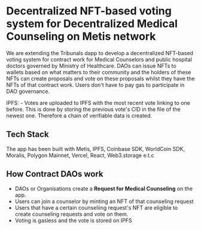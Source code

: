 # Decentralized NFT-based voting system for Decentralized Medical Counseling on Metis network

We are extending the Tribunals dapp to develop a decentralized NFT-based voting system for contract work for Medical Counselors and public hospital doctors governed by Ministry of Healthcare. DAOs can issue NFTs to wallets based on what matters to their community and the holders of these NFTs can create proposals and vote on these proposals whilst they have the NFTs of that contract work.
Users don't have to pay gas to participate in DAO governance.

IPFS:  - Votes are uploaded to IPFS with the most recent vote linking to one before. This is done by storing the previous vote's CID in the file of the newest one. Therefore a chain of verifiable data is created.


## Tech Stack

The app has been built with Metis, IPFS, Coinbase SDK, WorldCoin SDK, Moralis, Polygon Mainnet, Vercel, React, Web3.storage e.t.c


## How Contract DAOs work

 - DAOs or Organisations create a **Request for Medical Counseling** on the app. 
 - Users can join a counselor by minting an NFT of that counseling request
 - Users that have a certain counseliing request's NFT are eligible to create counseling requests and vote on them. 
 - Voting is gasless and the vote is stored on IPFS
